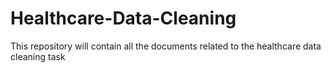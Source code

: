 # Healthcare-Data-Cleaning
This repository will contain all the documents related to the healthcare data cleaning task
